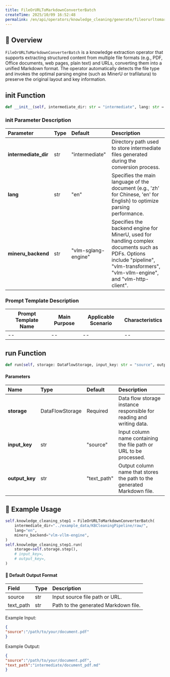 ```yaml
---
title: FileOrURLToMarkdownConverterBatch
createTime: 2025/10/09 16:52:48
permalink: /en/api/operators/knowledge_cleaning/generate/fileorurltomarkdownconverterbatch/
---
```


## 📘 Overview

`FileOrURLToMarkdownConverterBatch` is a knowledge extraction operator that supports extracting structured content from multiple file formats (e.g., PDF, Office documents, web pages, plain text) and URLs, converting them into a unified Markdown format. The operator automatically detects the file type and invokes the optimal parsing engine (such as MinerU or trafilatura) to preserve the original layout and key information.

## **init** Function

```python
def __init__(self, intermediate_dir: str = "intermediate", lang: str = "en", mineru_backend: str = "vlm-vllm-engine", ):
```

### init Parameter Description

| Parameter            | Type | Default             | Description                                                                                                                                                                          |
| :------------------- | :--- | :------------------ | :----------------------------------------------------------------------------------------------------------------------------------------------------------------------------------- |
| **intermediate_dir** | str  | "intermediate"      | Directory path used to store intermediate files generated during the conversion process.                                                                                             |
| **lang**             | str  | "en"                | Specifies the main language of the document (e.g., 'zh' for Chinese, 'en' for English) to optimize parsing performance.                                                              |
| **mineru_backend**   | str  | "vlm-sglang-engine" | Specifies the backend engine for MinerU, used for handling complex documents such as PDFs. Options include "pipeline", "vlm-transformers", "vlm-vllm-engine", and "vlm-http-client". |

### Prompt Template Description

| Prompt Template Name | Main Purpose | Applicable Scenario | Characteristics |
| -------------------- | ------------ | ------------------- | --------------- |
| --                   | --           | --                  | --              |

## run Function

```python
def run(self, storage: DataFlowStorage, input_key: str = "source", output_key: str = "text_path"):
```

#### Parameters

| Name           | Type            | Default     | Description                                                             |
| :------------- | :-------------- | :---------- | :---------------------------------------------------------------------- |
| **storage**    | DataFlowStorage | Required    | Data flow storage instance responsible for reading and writing data.    |
| **input_key**  | str             | "source"    | Input column name containing the file path or URL to be processed.      |
| **output_key** | str             | "text_path" | Output column name that stores the path to the generated Markdown file. |

## 🧠 Example Usage

```python
self.knowledge_cleaning_step1 = FileOrURLToMarkdownConverterBatch(
    intermediate_dir="../example_data/KBCleaningPipeline/raw/",
    lang="en",
    mineru_backend="vlm-vllm-engine",
)
self.knowledge_cleaning_step1.run(
    storage=self.storage.step(),
    # input_key=,
    # output_key=,
)
```

#### 🧾 Default Output Format

| Field     | Type | Description                          |
| :-------- | :--- | :----------------------------------- |
| source    | str  | Input source file path or URL.       |
| text_path | str  | Path to the generated Markdown file. |

Example Input:

```json
{
"source":"/path/to/your/document.pdf"
}
```

Example Output:

```json
{
"source":"/path/to/your/document.pdf",
"text_path":"intermediate/document_pdf.md"
}
```
